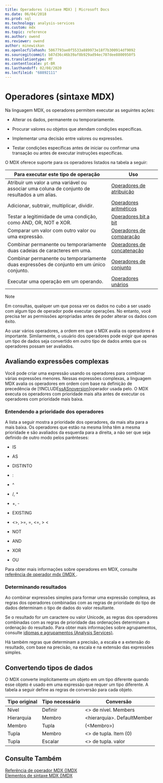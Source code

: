 ```yaml
---
title: Operadores (sintaxe MDX) | Microsoft Docs
ms.date: 06/04/2018
ms.prod: sql
ms.technology: analysis-services
ms.custom: mdx
ms.topic: reference
ms.author: owend
ms.reviewer: owend
author: minewiskan
ms.openlocfilehash: 5067793ae0f5533a889973e18f7b300914df9092
ms.sourcegitcommit: b87d36c46b39af8b929ad94ec707dee8800950f5
ms.translationtype: MT
ms.contentlocale: pt-BR
ms.lasthandoff: 02/08/2020
ms.locfileid: "68892111"
---
```

# <a name="operators-mdx-syntax"></a>Operadores (sintaxe MDX)


  Na linguagem MDX, os operadores permitem executar as seguintes ações:  
  
-   Alterar os dados, permanente ou temporariamente.  
  
-   Procurar valores ou objetos que atendam condições específicas.  
  
-   Implementar uma decisão entre valores ou expressões.  
  
-   Testar condições específicas antes de iniciar ou confirmar uma transação ou antes de executar instruções específicas.  
  
 O MDX oferece suporte para os operadores listados na tabela a seguir:  
  
|Para executar este tipo de operação|Uso|  
|---------------------------------------|---------|  
|Atribuir um valor a uma variável ou associar uma coluna de conjunto de resultados a um alias.|[Operadores de atribuição](../mdx/assignment-operators.md)|  
|Adicionar, subtrair, multiplicar, dividir.|[Operadores aritméticos](../mdx/arithmetic-operators.md)|  
|Testar a legitimidade de uma condição, como AND, OR, NOT e XOR.|[Operadores bit a bit](../mdx/bitwise-operators.md)|  
|Comparar um valor com outro valor ou uma expressão.|[Operadores de comparação](../mdx/comparison-operators.md)|  
|Combinar permanente ou temporariamente duas cadeias de caracteres em uma.|[Operadores de concatenação](../mdx/concatenation-operators.md)|  
|Combinar permanente ou temporariamente duas expressões de conjunto em um único conjunto.|[Operadores de conjunto](../mdx/set-operators.md)|  
|Executar uma operação em um operando.|[Operadores unários](../mdx/unary-operators.md)|  
  
> [!NOTE]  
>  Em consultas, qualquer um que possa ver os dados no cubo a ser usado com algum tipo de operador pode executar operações. No entanto, você precisa ter as permissões apropriadas antes de poder alterar os dados com êxito.  
  
 Ao usar vários operadores, a ordem em que o MDX avalia os operadores é importante. Similarmente, o usuário dos operadores pode exigir que apenas um tipo de dados seja convertido em outro tipo de dados antes que os operadores possam ser avaliados.  
  
## <a name="evaluating-complex-expressions"></a>Avaliando expressões complexas  
 Você pode criar uma expressão usando os operadores para combinar várias expressões menores. Nessas expressões complexas, a linguagem MDX avalia os operadores em ordem com base na definição de precedência de [!INCLUDE[ssASnoversion](../includes/ssasnoversion-md.md)]operador usada pelo. O MDX executa os operadores com prioridade mais alta antes de executar os operadores com prioridade mais baixa.  
  
### <a name="understanding-operator-precedence"></a>Entendendo a prioridade dos operadores  
 A lista a seguir mostra a prioridade dos operadores, da mais alta para a mais baixa. Os operadores que estão na mesma linha têm a mesma prioridade e são avaliados da esquerda para a direita, a não ser que seja definido de outro modo pelos parênteses:  
  
-   IS  
  
-   AS  
  
-   DISTINTO  
  
-   :  
  
-   ^  
  
-   /, *  
  
-   +, -  
  
-   EXISTING  
  
-   <>, >=, =, \<=, > <  
  
-   NOT  
  
-   AND  
  
-   XOR  
  
-   OU  
  
 Para obter mais informações sobre operadores em MDX, consulte [referência de operador mdx &#40;&#41;MDX ](../mdx/mdx-operator-reference-mdx.md).  
  
### <a name="determining-results"></a>Determinando resultados  
 Ao combinar expressões simples para formar uma expressão complexa, as regras dos operadores combinadas com as regras de prioridade do tipo de dados determinam o tipo de dados do valor resultante.  
  
 Se o resultado for um caractere ou valor Unicode, as regras dos operadores combinadas com as regras de prioridade das ordenações determinam a ordenação do resultado. Para obter mais informações sobre agrupamentos, consulte [idiomas e agrupamentos &#40;Analysis Services&#41;](https://docs.microsoft.com/analysis-services/languages-and-collations-analysis-services).  
  
 Há também regras que determinam a precisão, a escala e a extensão do resultado, com base na precisão, na escala e na extensão das expressões simples.  
  
## <a name="converting-data-types"></a>Convertendo tipos de dados  
 O MDX converte implicitamente um objeto em um tipo diferente quando esse objeto é usado em uma expressão que requer um tipo diferente. A tabela a seguir define as regras de conversão para cada objeto.  
  
|Tipo original|Tipo necessário|Conversão|  
|-------------------|-----------------|----------------|  
|Nível|Definir|\<> de nível. Members|  
|Hierarquia|Membro|\<hierarquia>. DefaultMember|  
|Membro|Tupla|(\<Membro>)|  
|Tupla|Membro|\<> de tupla. Item (0)|  
|Tupla|Escalar|\<> de tupla. valor|  
  
## <a name="see-also"></a>Consulte Também  
 [Referência de operador MDX &#40;&#41;MDX](../mdx/mdx-operator-reference-mdx.md)   
 [Elementos de sintaxe MDX &#40;&#41;MDX](../mdx/mdx-syntax-elements-mdx.md)  
  
  
